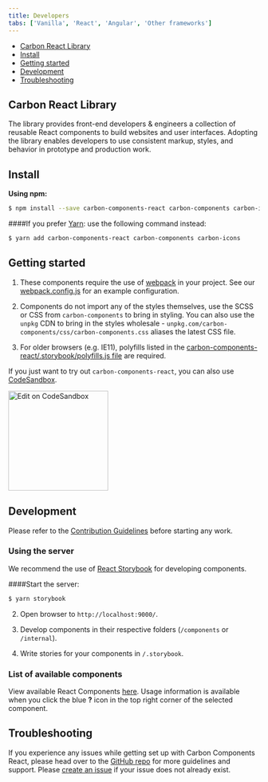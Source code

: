 ```yaml
---
title: Developers
tabs: ['Vanilla', 'React', 'Angular', 'Other frameworks']
---
```



<anchor-links>
<ul>
    <li><a href="#carbon-react-library">Carbon React Library</a></li>
    <li><a href="#install">Install</a></li>
    <li><a href="#getting-started">Getting started</a></li>
    <li><a href="#development">Development</a></li>
    <li><a href="#troubleshooting">Troubleshooting</a></li>
</ul>
</anchor-links>


## Carbon React Library

The library provides front-end developers & engineers a collection of reusable React components to build websites and user interfaces. Adopting the library enables developers to use consistent markup, styles, and behavior in prototype and production work.

## Install

**Using npm:**


```bash
$ npm install --save carbon-components-react carbon-components carbon-icons
```

####If you prefer [Yarn](https://yarnpkg.com/en/):
use the following command instead:

```bash
$ yarn add carbon-components-react carbon-components carbon-icons
```

## Getting started

1.  These components require the use of [webpack](https://webpack.js.org/guides/getting-started/) in your project. See our [webpack.config.js](https://github.com/carbon-design-system/carbon-components-react/blob/master/.storybook/webpack.config.js) for an example configuration.

2.  Components do not import any of the styles themselves, use the SCSS or CSS from `carbon-components` to bring in styling. You can also use the `unpkg` CDN to bring in the styles wholesale - `unpkg.com/carbon-components/css/carbon-components.css` aliases the latest CSS file.

3.  For older browsers (e.g. IE11), polyfills listed in the [carbon-components-react/.storybook/polyfills.js file](https://github.com/carbon-design-system/carbon-components-react/blob/master/.storybook/polyfills.js) are required.

If you just want to try out `carbon-components-react`, you can also use [CodeSandbox](https://codesandbox.io).

<a target="_blank" href="https://codesandbox.io/s/x2mjypo6pp">
  <img style="width: 200px" alt="Edit on CodeSandbox" src="https://codesandbox.io/static/img/play-codesandbox.svg" />
</a>

## Development

Please refer to the [Contribution Guidelines](https://github.com/carbon-design-system/carbon-components-react/blob/master/.github/CONTRIBUTING.md) before starting any work.

### Using the server

We recommend the use of [React Storybook](https://github.com/storybooks/react-storybook) for developing components.

####Start the server:

```bash
$ yarn storybook
```

2.  Open browser to `http://localhost:9000/`.

3.  Develop components in their respective folders (`/components` or `/internal`).

4.  Write stories for your components in `/.storybook`.

### List of available components

View available React Components [here](http://react.carbondesignsystem.com). Usage information is available when you click the blue **?** icon in the top right corner of the selected component.

## Troubleshooting

If you experience any issues while getting set up with Carbon Components React, please head over to the [GitHub repo](https://github.com/carbon-design-system/carbon-components-react) for more guidelines and support. Please [create an issue](https://github.com/carbon-design-system/carbon-components-react/issues) if your issue does not already exist.

